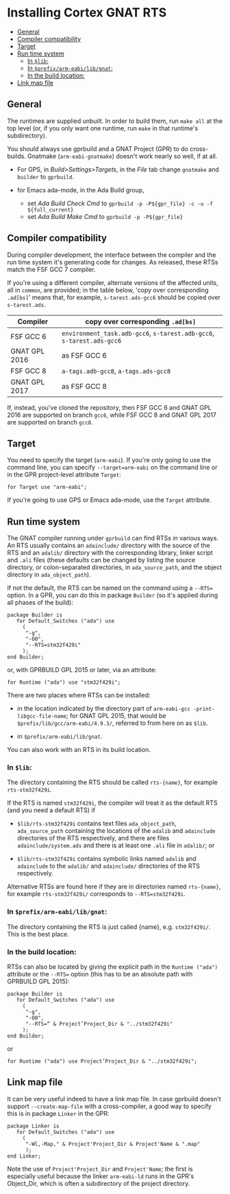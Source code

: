 # Installing Cortex GNAT RTS #

* [General](#general)
* [Compiler compatibility](#compatibility)
* [Target](#target)
* [Run time system](#rts)
  * [In `$lib`:](#in-lib)
  * [In `$prefix/arm-eabi/lib/gnat`:](#with-compiler)
  * [In the build location:](#in-build)
* [Link map file](#link-map)

## General <a name="general"/> ##

The runtimes are supplied unbuilt. In order to build them, run `make
all` at the top level (or, if you only want one runtime, run `make` in
that runtime's subdirectory).

You should always use gprbuild and a GNAT Project (GPR) to do
cross-builds. Gnatmake (`arm-eabi-gnatmake`) doesn't work nearly so
well, if at all.

* For GPS, in _Build>Settings>Targets_, in the _File_ tab change
  `gnatmake` and `builder` to `gprbuild`.

* for Emacs ada-mode, in the Ada Build group,
  * set _Ada Build Check Cmd_ to `gprbuild -p -P${gpr_file} -c -u -f
    ${full_current}`
  * set _Ada Build Make Cmd_ to `gprbuild -p -P${gpr_file}`

## Compiler compatibility <a name="compatibility"/> ##

During compiler development, the interface between the compiler and
the run time system it's generating code for changes. As released,
these RTSs match the FSF GCC 7 compiler.

If you're using a different compiler, alternate versions of the
affected units, all in `common`, are provided; in the table below,
'copy over corresponding `.ad[bs]`' means that, for example,
`s-tarest.ads-gcc6` should be copied over `s-tarest.ads`.

<!-- This renders OK at Github, but not with Markdown.pl. -->

| Compiler | copy over corresponding `.ad[bs]` |
| ---------|----------------------------------- |
| FSF GCC 6 | `environment_task.adb-gcc6`, `s-tarest.adb-gcc6`, `s-tarest.ads-gcc6` |
| GNAT GPL 2016 | as FSF GCC 6 |
| FSF GCC 8 | `a-tags.adb-gcc8`, `a-tags.ads-gcc8` |
| GNAT GPL 2017 | as FSF GCC 8 |

If, instead, you've cloned the repository, then FSF GCC 6 and GNAT GPL
2016 are supported on branch `gcc6`, while FSF GCC 8 and GNAT GPL 2017
are supported on branch `gcc8`.

## Target <a name="target"/> ##

You need to specify the target (`arm-eabi`). If you're only going to
use the command line, you can specify `--target=arm-eabi` on the
command line or in the GPR project-level attribute `Target`:

    for Target use "arm-eabi";

If you're going to use GPS or Emacs ada-mode, use the `Target` attribute.

## Run time system <a name="rts"/> ##

The GNAT compiler running under `gprbuild` can find RTSs in various
ways. An RTS usually contains an `adainclude/` directory with the
source of the RTS and an `adalib/` directory with the corresponding
library, linker script and `.ali` files (these defaults can be changed
by listing the source directory, or colon-separated directories, in
`ada_source_path`, and the object directory in `ada_object_path`).

If not the default, the RTS can be named on the command using a
`--RTS=` option. In a GPR, you can do this in package `Builder` (so
it's applied during all phases of the build):

    package Builder is
       for Default_Switches ("ada") use
         (
          "-g",
          "-O0",
          "--RTS=stm32f429i"
         );
    end Builder;

or, with GPRBUILD GPL 2015 or later, via an attribute:

    for Runtime ("ada") use "stm32f429i";

There are two places where RTSs can be installed:

* in the location indicated by the directory part of `arm-eabi-gcc
  -print-libgcc-file-name`; for GNAT GPL 2015, that would be
  `$prefix/lib/gcc/arm-eabi/4.9.3/`, referred to from here on as
  `$lib`.

* in `$prefix/arm-eabi/lib/gnat`.

You can also work with an RTS in its build location.

### In `$lib`: <a name="in-lib"/> ###

The directory containing the RTS should be called `rts-{name}`, for
example `rts-stm32f429i`.

If the RTS is named `stm32f429i`, the compiler will treat it as the
default RTS (and you need a default RTS) if

* `$lib/rts-stm32f429i` contains text files `ada_object_path`,
  `ada_source_path` containing the locations of the `adalib` and
  `adainclude` directories of the RTS respectively, and there are
  files `adainclude/system.ads` and there is at least one `.ali` file
  in `adalib/`; or

* `$lib/rts-stm32f429i` contains symbolic links named `adalib` and
  `adainclude` to the `adalib/` and `adainclude/` directories of the
  RTS respectively.

Alternative RTSs are found here if they are in directories named
`rts-{name}`, for example `rts-stm32f429i/` corresponds to
`--RTS=stm32f429i`.

### In `$prefix/arm-eabi/lib/gnat`: <a name="with-compiler"/> ###

The directory containing the RTS is just called {name},
e.g. `stm32f429i/`. This is the best place.

### In the build location: <a name="in-build"/> ###

RTSs can also be located by giving the explicit path in the `Runtime
("ada")` attribute or the `--RTS=` option (this has to be an absolute
path with GPRBUILD GPL 2015):

    package Builder is
       for Default_Switches ("ada") use
         (
          "-g",
          "-O0",
          "--RTS=“ & Project’Project_Dir & "../stm32f429i"
         );
    end Builder;

or

    for Runtime ("ada") use Project’Project_Dir & "../stm32f429i";

## Link map file <a name="link-map"/> ##

It can be very useful indeed to have a link map file. In case gprbuild
doesn't support `--create-map-file` with a cross-compiler, a good way to
specify this is in package `Linker` in the GPR:

    package Linker is
       for Default_Switches ("ada") use
         (
          "-Wl,-Map," & Project'Project_Dir & Project'Name & ".map"
          );
    end Linker;

Note the use of `Project'Project_Dir` and `Project'Name`; the first is
especially useful because the linker `arm-eabi-ld` runs in the GPR's
Object_Dir, which is often a subdirectory of the project directory.

